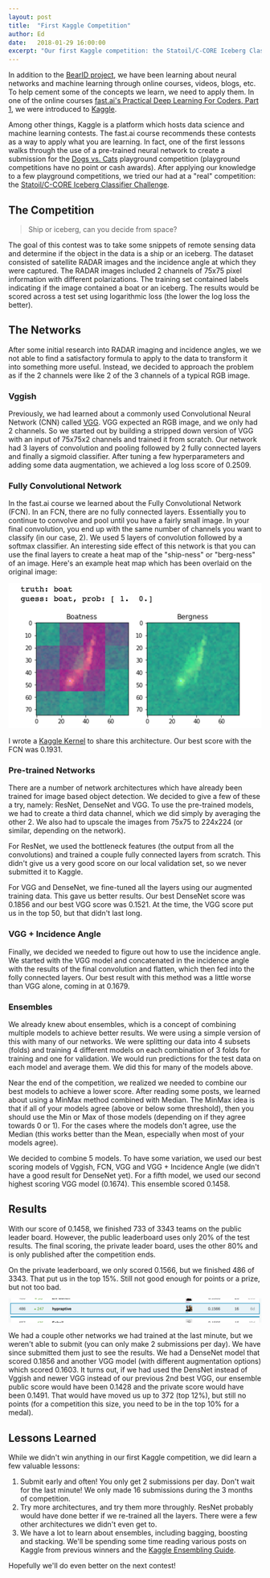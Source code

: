 ```yaml
---
layout: post
title:  "First Kaggle Competition"
author: Ed
date:   2018-01-29 16:00:00
excerpt: "Our first Kaggle competition: the Statoil/C-CORE Iceberg Classifier Challenge. Our experiences and lessons learned"
---
```

In addition to the [BearID project](/bearid-project/), we have been learning about neural networks and machine learning through online courses, videos, blogs, etc. To help cement some of the concepts we learn, we need to apply them. In one of the online courses [fast.ai's Practical Deep Learning For Coders, Part 1](http://course.fast.ai/), we were introduced to [Kaggle](https://www.kaggle.com/).

Among other things, Kaggle is a platform which hosts data science and machine learning contests. The fast.ai course recommends these contests as a way to apply what you are learning. In fact, one of the first lessons walks through the use of a pre-trained neural network to create a submission for the [Dogs vs. Cats](https://www.kaggle.com/c/dogs-vs-cats-redux-kernels-edition) playground competition (playground competitions have no point or cash awards). After applying our knowledge to a few playground competitions, we tried our had at a "real" competition: the [Statoil/C-CORE Iceberg Classifier Challenge](https://www.kaggle.com/c/statoil-iceberg-classifier-challenge).

## The Competition

> Ship or iceberg, can you decide from space?

The goal of this contest was to take some snippets of remote sensing data and determine if the object in the data is a ship or an iceberg. The dataset consisted of satellite RADAR images and the incidence angle at which they were captured. The RADAR images included 2 channels of 75x75 pixel information with different polarizations. The training set contained labels indicating if the image contained a boat or an iceberg. The results would be scored across a test set using logarithmic loss (the lower the log loss the better).

## The Networks

After some initial research into RADAR imaging and incidence angles, we we not able to find a satisfactory formula to apply to the data to transform it into something more useful. Instead, we decided to approach the problem as if the 2 channels were like 2 of the 3 channels of a typical RGB image.

### Vggish

Previously, we had learned about a commonly used Convolutional Neural Network (CNN) called [VGG](http://www.robots.ox.ac.uk/~vgg/research/very_deep/). VGG expected an RGB image, and we only had 2 channels. So we started out by building a stripped down version of VGG with an input of 75x75x2 channels and trained it from scratch. Our network had 3 layers of convolution and pooling followed by 2 fully connected layers and finally a sigmoid classifier. After tuning a few hyperparameters and adding some data augmentation, we achieved a log loss score of 0.2509.

### Fully Convolutional Network

In the fast.ai course we learned about the Fully Convolutional Network (FCN). In an FCN, there are no fully connected layers. Essentially you to continue to convolve and pool until you have a fairly small image. In your final convolution, you end up with the same number of channels you want to classify (in our case, 2). We used 5 layers of convolution followed by a softmax classifier. An interesting side effect of this network is that you can use the final layers to create a heat map of the "ship-ness" or "berg-ness" of an image. Here's an example heat map which has been overlaid on the original image:

![FCN Heatmap](/assets/first-kaggle-competition/iceberg-fcn-heatmap.png)

I wrote a [Kaggle Kernel](https://www.kaggle.com/bluevalhalla/fully-convolutional-network-lb-0-193) to share this architecture. Our best score with the FCN was 0.1931.

### Pre-trained Networks

There are a number of network architectures which have already been trained for image based object detection. We decided to give a few of these a try, namely: ResNet, DenseNet and VGG. To use the pre-trained models, we had to create a third data channel, which we did simply by averaging the other 2. We also had to upscale the images from 75x75 to 224x224 (or similar, depending on the network).

For ResNet, we used the bottleneck features (the output from all the convolutions) and trained a couple fully connected layers from scratch. This didn't give us a very good score on our local validation set, so we never submitted it to Kaggle.

For VGG and DenseNet, we fine-tuned all the layers using our augmented training data. This gave us better results. Our best DenseNet score was 0.1856 and our best VGG score was 0.1521. At the time, the VGG score put us in the top 50, but that didn't last long.

### VGG + Incidence Angle

Finally, we decided we needed to figure out how to use the incidence angle. We started with the VGG model and concatenated in the incidence angle with the results of the final convolution and flatten, which then fed into the folly connected layers. Our best result with this method was a little worse than VGG alone, coming in at 0.1679.

### Ensembles

We already knew about ensembles, which is a concept of combining multiple models to achieve better results. We were using a simple version of this with many of our networks. We were splitting our data into 4 subsets (folds) and training 4 different models on each combination of 3 folds for training and one for validation. We would run predictions for the test data on each model and average them. We did this for many of the models above.

Near the end of the competition, we realized we needed to combine our best models to achieve a lower score. After reading some posts, we learned about using a MinMax method combined with Median. The MinMax idea is that if all of your models agree (above or below some threshold), then you should use the Min or Max of those models (depending on if they agree towards 0 or 1). For the cases where the models don't agree, use the Median (this works better than the Mean, especially when most of your models agree).

We decided to combine 5 models. To have some variation, we used our best scoring models of Vggish, FCN, VGG and VGG + Incidence Angle (we didn't have a good result for DenseNet yet). For a fifth model, we used our second highest scoring VGG model (0.1674). This ensemble scored 0.1458.

## Results

With our score of 0.1458, we finished 733 of 3343 teams on the public leader board. However, the public leaderboard uses only 20% of the test results. The final scoring, the private leader board, uses the other 80% and is only published after the competition ends.

On the private leaderboard, we only scored 0.1566, but we finished 486 of 3343. That put us in the top 15%. Still not good enough for points or a prize, but not too bad.

![Leaderboard](/assets/first-kaggle-competition/iceberg-leaderboard.png)

We had a couple other networks we had trained at the last minute, but we weren't able to submit (you can only make 2 submissions per day). We have since submitted them just to see the results. We had a DenseNet model that scored 0.1856 and another VGG model (with different augmentation options) which scored 0.1603. It turns out, if we had used the DensNet instead of Vggish and newer VGG instead of our previous 2nd best VGG, our ensemble public score would have been 0.1428 and the private score would have been 0.1491. That would have moved us up to 372 (top 12%), but still no points (for a competition this size, you need to be in the top 10% for a medal).

## Lessons Learned

While we didn't win anything in our first Kaggle competition, we did learn a few valuable lessons:

1. Submit early and often! You only get 2 submissions per day. Don't wait for the last minute! We only made 16 submissions during the 3 months of competition.
2. Try more architectures, and try them more throughly. ResNet probably would have done better if we re-trained all the layers. There were a few other architectures we didn't even get to.
3. We have a lot to learn about ensembles, including bagging, boosting and stacking. We'll be spending some time reading various posts on Kaggle from previous winners and the [Kaggle Ensembling Guide](https://mlwave.com/kaggle-ensembling-guide/).

Hopefully we'll do even better on the next contest!
